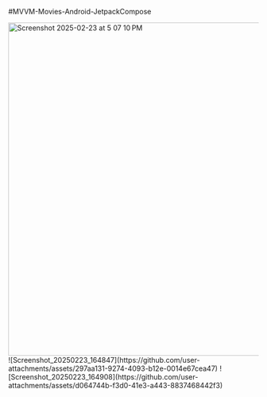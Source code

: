 #MVVM-Movies-Android-JetpackCompose

<img width="670" alt="Screenshot 2025-02-23 at 5 07 10 PM" src="https://github.com/user-attachments/assets/4b090da6-ce6c-4dc9-998e-b7e29530f6c6" />
![Screenshot_20250223_164847](https://github.com/user-attachments/assets/297aa131-9274-4093-b12e-0014e67cea47)
![Screenshot_20250223_164908](https://github.com/user-attachments/assets/d064744b-f3d0-41e3-a443-8837468442f3)


